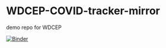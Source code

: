 # WDCEP-COVID-tracker-mirror
demo repo for WDCEP

[![Binder](https://mybinder.org/badge_logo.svg)](https://gesis.mybinder.org/binder/v2/gh/NLTGit/WDCEP-COVID-tracker-mirror/ad3305dc92e387708b2c3ab24ec526e60db2e290)
